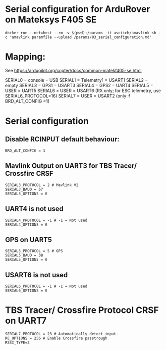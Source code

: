 # Serial configuration for ArduRover on Mateksys F405 SE

```
docker run --net=host --rm -v $(pwd):/params -it asciich/amavlink sh -c "amavlink paramfile --upload /params/03_serial_configuration.md"
```


# Mapping:
See https://ardupilot.org/copter/docs/common-matekf405-se.html

SERIAL0 = console = USB
SERIAL1 = Telemetry1 = USART1
SERIAL2 = empty
SERIAL3 = GPS1 = USART3
SERIAL4 = GPS2 = UART4
SERIAL5 = USER = UART5
SERIAL6 = USER = USART6 (RX only; for ESC telemetry, use SERIAL6_PROTOCOL=16)
SERIAL7 = USER = USART2 (only if BRD_ALT_CONFIG =1)


# Serial configuration

## Disable RCINPUT default behaviour:
```
BRD_ALT_CONFIG = 1
```

## Mavlink Output on UART3 for TBS Tracer/ Crossfire CRSF

```
SERIAL3_PROTOCOL = 2 # Mavlink V2
SERIAL3_BAUD = 57
SERIAL3_OPTIONS = 0
```

## UART4 is not used

```
SERIAL4_PROTOCOL = -1 # -1 = Not used
SERIAL4_OPTIONS = 0
```

## GPS on UART5
```
SERIAL5_PROTOCOL = 5 # GPS
SERIAL5_BAUD = 38
SERIAL5_OPTIONS = 0
```

## USART6 is not used

```
SERIAL6_PROTOCOL = -1 # -1 = Not used
SERIAL6_OPTIONS = 0
```

# TBS Tracer/ Crossfire Protocol CRSF on UART7

```
SERIAL7_PROTOCOL = 23 # Automatically detect input.
RC_OPTIONS = 256 # Enable Crossfire passtrough
RSSI_TYPE=3
```

